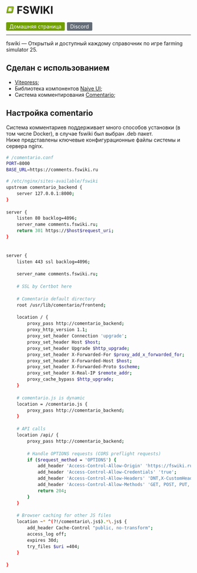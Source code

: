 

# <img src="public/android-chrome-192x192.png" alt="alt text" width="22" style="margin:auto;"/> FSWIKI

<a href="https://google.com" target="_blank" class="button">Домашняя страница</a>
<a href="#" target="_blank" class="button secondary">Discord</a>

---

fswiki — Открытый и доступный каждому справочник по игре farming simulator 25.  


## Сделан с использованием
- [Vitepress](https://github.com/vuejs/vitepress);
- Библиотека компонентов [Naive UI](https://www.naiveui.com);
- Система комментирования [Comentario](https://gitlab.com/comentario/comentario);

## Настройка comentario
Система комментариев поддерживает много способов установки (в том числе Docker), в случае fswiki был выбран .deb пакет.  
Ниже представлены ключевые конфигурационные файлы системы и сервера nginx.
```bash
# /comentario.conf
PORT=8000
BASE_URL=https://comments.fswiki.ru
```
```bash
# /etc/nginx/sites-available/fswiki
upstream comentario_backend {
	server 127.0.0.1:8000;
}

server {
	listen 80 backlog=4096;
	server_name comments.fswiki.ru;
	return 301 https://$host$request_uri;
}


server {
    listen 443 ssl backlog=4096;

    server_name comments.fswiki.ru;

	# SSL by Certbot here

	# Comentario default directory
	root /usr/lib/comentario/frontend;

	location / {
		proxy_pass http://comentario_backend;
		proxy_http_version 1.1;
		proxy_set_header Connection 'upgrade';
		proxy_set_header Host $host;
		proxy_set_header Upgrade $http_upgrade;
		proxy_set_header X-Forwarded-For $proxy_add_x_forwarded_for;
		proxy_set_header X-Forwarded-Host $host;
		proxy_set_header X-Forwarded-Proto $scheme;
		proxy_set_header X-Real-IP $remote_addr;
		proxy_cache_bypass $http_upgrade;
	}

	# comentario.js is dynamic
	location = /comentario.js {
		proxy_pass http://comentario_backend;
	}

	# API calls
	location /api/ {
		proxy_pass http://comentario_backend;

		# Handle OPTIONS requests (CORS preflight requests)
		if ($request_method = 'OPTIONS') {
			add_header 'Access-Control-Allow-Origin' 'https://fswiki.ru';
			add_header 'Access-Control-Allow-Credentials' 'true';
			add_header 'Access-Control-Allow-Headers' 'DNT,X-CustomHeader,Keep-Alive,User-Agent,X-Requested-With,If-Modified-Since,Cache-Control,Content-Type,x-user-session';
			add_header 'Access-Control-Allow-Methods' 'GET, POST, PUT, DELETE, OPTIONS';
			return 204;
		}
	}

	# Browser caching for other JS files
	location ~* ^(?!/comentario\.js$).*\.js$ {
		add_header Cache-Control "public, no-transform";
		access_log off;
		expires 30d;
		try_files $uri =404;
	}

}
```



<style>
a.button {
    padding: 2px 8px;
    border-radius: 3px;
    margin-right: 2px;
    color: #fff;
    background-color: #719F00;
    border: 1px solid #719F00;
    text-decoration: none;
}
a.button.secondary {
    background: #636c76;
    border-color: #636c76;
}
</style>